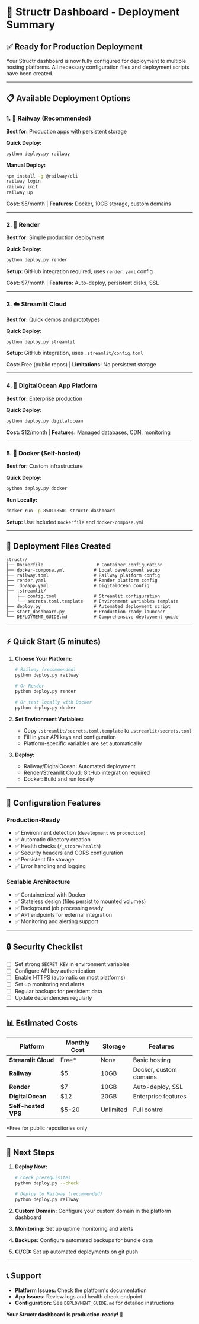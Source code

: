 # 🚀 Structr Dashboard - Deployment Summary

## ✅ Ready for Production Deployment

Your Structr dashboard is now fully configured for deployment to multiple hosting platforms. All necessary configuration files and deployment scripts have been created.

---

## 📋 Available Deployment Options

### 1. 🚂 Railway (Recommended)
**Best for:** Production apps with persistent storage

**Quick Deploy:**
```bash
python deploy.py railway
```

**Manual Deploy:**
```bash
npm install -g @railway/cli
railway login
railway init
railway up
```

**Cost:** $5/month | **Features:** Docker, 10GB storage, custom domains

---

### 2. 🎨 Render
**Best for:** Simple production deployment

**Quick Deploy:**
```bash
python deploy.py render
```

**Setup:** GitHub integration required, uses `render.yaml` config

**Cost:** $7/month | **Features:** Auto-deploy, persistent disks, SSL

---

### 3. ☁️ Streamlit Cloud
**Best for:** Quick demos and prototypes

**Quick Deploy:**
```bash
python deploy.py streamlit
```

**Setup:** GitHub integration, uses `.streamlit/config.toml`

**Cost:** Free (public repos) | **Limitations:** No persistent storage

---

### 4. 🌊 DigitalOcean App Platform
**Best for:** Enterprise production

**Quick Deploy:**
```bash
python deploy.py digitalocean
```

**Cost:** $12/month | **Features:** Managed databases, CDN, monitoring

---

### 5. 🐳 Docker (Self-hosted)
**Best for:** Custom infrastructure

**Quick Deploy:**
```bash
python deploy.py docker
```

**Run Locally:**
```bash
docker run -p 8501:8501 structr-dashboard
```

**Setup:** Use included `Dockerfile` and `docker-compose.yml`

---

## 📁 Deployment Files Created

```
structr/
├── Dockerfile                    # Container configuration
├── docker-compose.yml           # Local development setup
├── railway.toml                 # Railway platform config
├── render.yaml                  # Render platform config
├── .do/app.yaml                 # DigitalOcean config
├── .streamlit/
│   ├── config.toml              # Streamlit configuration
│   └── secrets.toml.template    # Environment variables template
├── deploy.py                    # Automated deployment script
├── start_dashboard.py           # Production-ready launcher
└── DEPLOYMENT_GUIDE.md          # Comprehensive deployment guide
```

---

## ⚡ Quick Start (5 minutes)

1. **Choose Your Platform:**
   ```bash
   # Railway (recommended)
   python deploy.py railway
   
   # Or Render
   python deploy.py render
   
   # Or test locally with Docker
   python deploy.py docker
   ```

2. **Set Environment Variables:**
   - Copy `.streamlit/secrets.toml.template` to `.streamlit/secrets.toml`
   - Fill in your API keys and configuration
   - Platform-specific variables are set automatically

3. **Deploy:**
   - Railway/DigitalOcean: Automated deployment
   - Render/Streamlit Cloud: GitHub integration required
   - Docker: Build and run locally

---

## 🔧 Configuration Features

### Production-Ready
- ✅ Environment detection (`development` vs `production`)
- ✅ Automatic directory creation
- ✅ Health checks (`/_stcore/health`)
- ✅ Security headers and CORS configuration
- ✅ Persistent file storage
- ✅ Error handling and logging

### Scalable Architecture
- ✅ Containerized with Docker
- ✅ Stateless design (files persist to mounted volumes)
- ✅ Background job processing ready
- ✅ API endpoints for external integration
- ✅ Monitoring and alerting support

---

## 🔒 Security Checklist

- [ ] Set strong `SECRET_KEY` in environment variables
- [ ] Configure API key authentication
- [ ] Enable HTTPS (automatic on most platforms)
- [ ] Set up monitoring and alerts
- [ ] Regular backups for persistent data
- [ ] Update dependencies regularly

---

## 📊 Estimated Costs

| Platform | Monthly Cost | Storage | Features |
|----------|-------------|---------|----------|
| **Streamlit Cloud** | Free* | None | Basic hosting |
| **Railway** | $5 | 10GB | Docker, custom domains |
| **Render** | $7 | 10GB | Auto-deploy, SSL |
| **DigitalOcean** | $12 | 20GB | Enterprise features |
| **Self-hosted VPS** | $5-20 | Unlimited | Full control |

*Free for public repositories only

---

## 🚀 Next Steps

1. **Deploy Now:**
   ```bash
   # Check prerequisites
   python deploy.py --check
   
   # Deploy to Railway (recommended)
   python deploy.py railway
   ```

2. **Custom Domain:** Configure your custom domain in the platform dashboard

3. **Monitoring:** Set up uptime monitoring and alerts

4. **Backups:** Configure automated backups for bundle data

5. **CI/CD:** Set up automated deployments on git push

---

## 📞 Support

- **Platform Issues:** Check the platform's documentation
- **App Issues:** Review logs and health check endpoint
- **Configuration:** See `DEPLOYMENT_GUIDE.md` for detailed instructions

**Your Structr dashboard is production-ready! 🎉**